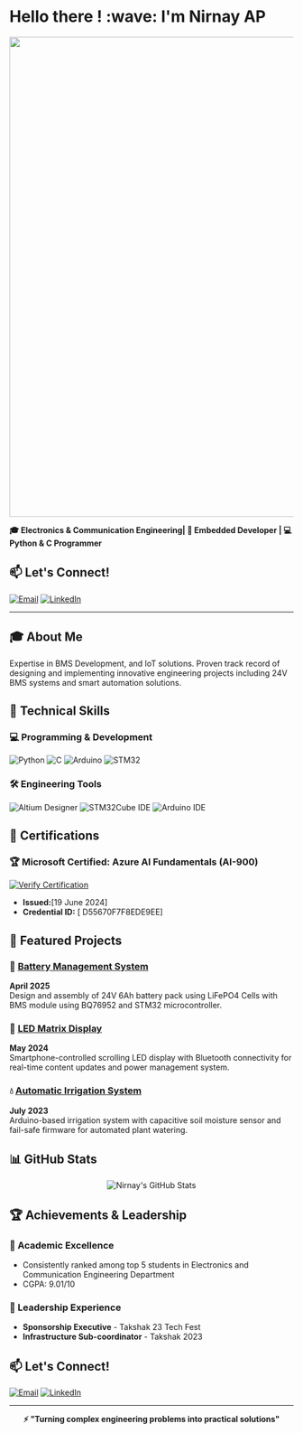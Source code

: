 <h1>
  Hello there ! :wave: I'm Nirnay AP
</h1>

<div id="header" align="center">
  <img src="https://https://giphy.com/gifs/Pluralsight-man-development-developer-f3iwJFOVOwuy7K6FFw" width="850"/>
</div>

**🎓 Electronics & Communication Engineering| 🔋 Embedded Developer | 💻 Python & C Programmer**



## 📫 Let's Connect!

[![Email](https://img.shields.io/badge/Email-apnirnay7@gmail.com-D14836?style=for-the-badge&logo=gmail&logoColor=white)](mailto:apnirnay7@gmail.com)
[![LinkedIn](https://img.shields.io/badge/LinkedIn-Connect-0A66C2?style=for-the-badge&logo=linkedin&logoColor=white)](https://www.linkedin.com/in/nirnay-ap-660635234/)

---

## 🎓 About Me

Expertise in BMS Development, and IoT solutions. Proven track record of designing and implementing innovative engineering projects including 24V BMS systems and smart automation solutions.

## 🔧 Technical Skills

### 💻 Programming & Development
![Python](https://img.shields.io/badge/Python-3776AB?style=for-the-badge&logo=python&logoColor=white)
![C](https://img.shields.io/badge/C-A8B9CC?style=for-the-badge&logo=c&logoColor=black)
![Arduino](https://img.shields.io/badge/Arduino-00979D?style=for-the-badge&logo=arduino&logoColor=white)
![STM32](https://img.shields.io/badge/STM32-03234B?style=for-the-badge&logo=stmicroelectronics&logoColor=white)

### 🛠️ Engineering Tools
![Altium Designer](https://img.shields.io/badge/Altium_Designer-A5915F?style=for-the-badge&logo=altium-designer&logoColor=white)
![STM32Cube IDE](https://img.shields.io/badge/STM32Cube_IDE-03234B?style=for-the-badge&logo=stmicroelectronics&logoColor=white)
![Arduino IDE](https://img.shields.io/badge/Arduino_IDE-00979D?style=for-the-badge&logo=arduino&logoColor=white)

## 📜 Certifications

### 🏆 Microsoft Certified: Azure AI Fundamentals (AI-900)
[![Verify Certification](https://img.shields.io/badge/Verify_Certification-0078D4?style=for-the-badge&logo=microsoft&logoColor=white)](https://learn.microsoft.com/en-gb/users/nirnayap-0648/credentials/d55670f7f8ede9ee)
- **Issued:**[19 June 2024]
- **Credential ID:** [ D55670F7F8EDE9EE]


## 🚀 Featured Projects

### 🔋 [Battery Management System](https://github.com/Nirnay-ap/24V_6Ah_Battery_Management_System)
**April 2025**  
Design and assembly of 24V 6Ah battery pack using LiFePO4 Cells with BMS module using BQ76952 and STM32 microcontroller.

### 🔢 [LED Matrix Display](https://github.com/Nirnay-ap/LED_Matrix_Display)
**May 2024**  
Smartphone-controlled scrolling LED display with Bluetooth connectivity for real-time content updates and power management system.

### 💧 [Automatic Irrigation System](https://github.com/Nirnay-ap/AUTOMATIC-PLANT-IRRIGATION-SYSTEM)
**July 2023**  
Arduino-based irrigation system with capacitive soil moisture sensor and fail-safe firmware for automated plant watering.

## 📊 GitHub Stats

<div align="center">
  
![Nirnay's GitHub Stats](https://github-readme-stats.vercel.app/api?username=Nirnay-ap&show_icons=true&theme=radical&hide_border=true)



</div>

## 🏆 Achievements & Leadership

### 🎯 Academic Excellence
- Consistently ranked among top 5 students in Electronics and Communication Engineering Department
- CGPA: 9.01/10

### 👥 Leadership Experience
- **Sponsorship Executive** - Takshak 23 Tech Fest
- **Infrastructure Sub-coordinator** - Takshak 2023

## 📫 Let's Connect!

[![Email](https://img.shields.io/badge/Email-apnimay7@gmail.com-D14836?style=for-the-badge&logo=gmail&logoColor=white)](mailto:apnirnay7@gmail.com)
[![LinkedIn](https://img.shields.io/badge/LinkedIn-Connect-0A66C2?style=for-the-badge&logo=linkedin&logoColor=white)](https://www.linkedin.com/in/nirnay-ap-660635234/)

---

<div align="center">
  
**⚡ "Turning complex engineering problems into practical solutions"**

</div>
